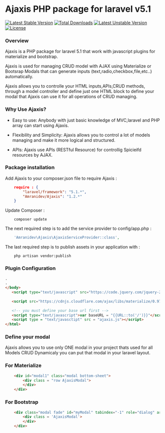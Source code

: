# Ajaxis PHP package for laravel v5.1 
[![Latest Stable Version](https://poser.pugx.org/amranidev/ajaxis/v/stable)](https://packagist.org/packages/amranidev/ajaxis) [![Total Downloads](https://poser.pugx.org/amranidev/ajaxis/downloads)](https://packagist.org/packages/amranidev/ajaxis)
[![Latest Unstable Version](https://poser.pugx.org/amranidev/ajaxis/v/unstable)](https://packagist.org/packages/amranidev/ajaxis) 
[![License](https://poser.pugx.org/amranidev/ajaxis/license)](https://packagist.org/packages/amranidev/ajaxis)

### Overview ###

Ajaxis is a PHP package for laravel 5.1 that work with javascript plugins for materialize and bootstrap.

Ajaxis is used for managing CRUD model with AJAX using Materialize or Bootsrap Modals
that can generate inputs (text,radio,checkbox,file,etc..) automatically.

Ajaxis allows you to controlle your HTML inputs,APIs,CRUD methods, through a model controller and define just one HTML block to define your modal that Ajaxis can use it for all operations of CRUD managing.

### Why Use Ajaxis? ###

+ Easy to use: Anybody with just basic knowledge of MVC,laravel and PHP array can start using Ajaxis.

+ Flexibility and Simplicity: Ajaxis allows you to control a lot of models managing and make it more logical and structured.

+ APIs: Ajaxis use APIs (RESTful Resource) for controllig Spicieifd resources by AJAX.

### Package installation ###
 
Add Ajaxis to your composer.json file to require Ajaxis :
```json
    require : {
        "laravel/framework": "5.1.*",
        "Amranidev/Ajaxis": "1.2.*"
    }
```
 
Update Composer :
```
    composer update
```
 
The next required step is to add the service provider to config/app.php :
```php
    'Amranidev\Ajaxis\AjaxisServiceProvider::class',
```
 
 The last required step is to publish assets in your application with :
```
    php artisan vendor:publish
```
### Plugin Configuration ###
 
```html
.
.
</body>
   <script type="text/javascript" src="https://code.jquery.com/jquery-2.1.1.min.js"></script>
   
   <script src="https://cdnjs.cloudflare.com/ajax/libs/materialize/0.97.0/js/materialize.min.js"></script>
   
   <!-- you must define your base url first -->
   <script type="text/javascript">var baseURL = "{{URL::to('/')}}"</script>
   <script type = "text/javasctipt" src = "ajaxis.js"></script>
</html>

```
### Define your modal ###
Ajaxis allows you to use only ONE modal in your project thats used for all Models CRUD Dynamicaly 
you can put that modal in your laravel layout.

### For Materialize ###

```html
    <div id="modal1" class="modal bottom-sheet">
        <div class = "row AjaxisModal">
        </div>
    </div>
```

### For Bootstrap ###

```html
    <div class="modal fade" id="myModal" tabindex="-1" role="dialog" aria-labelledby="myModalLabel">
        <div class = 'AjaxisModal'>
        </div>
    </div>
 ```   
